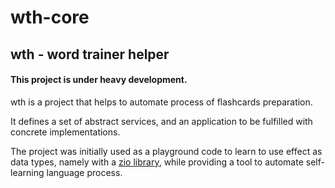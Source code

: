 # wth-core
## wth - word trainer helper
#### This project is under heavy development.

wth is a project that helps to automate process of flashcards preparation.

It defines a set of abstract services, and an application to be fulfilled with concrete implementations.

The project was initially used as a playground code to learn to use effect as data types, namely with a [zio library](https://http://zio.dev/), while providing a tool to automate self-learning language process.  
